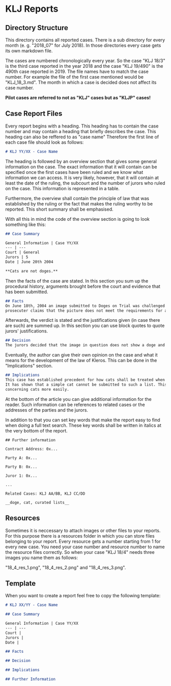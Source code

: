 # KLJ Reports
## Directory Structure
This directory contains all reported cases. There is a sub directory for every month (e. g. "2018_07" for July 2018). In those 
directories every case gets its own markdown file.

The cases are numbered chronologically every year. So the case "KLJ 18/3" is the third case reported in the year 2018 and
the case "KLJ 19/490" is the 490th case reported in 2019. The file names have to match the case number. For example the file
of the first case mentioned would be "KLJ_18_3.md". The month in which a case is decided does not affect its case number.

**Pilot cases are referred to not as "KLJ" cases but as "KLJP" cases!**

## Case Report Files
Every report begins with a heading. This heading has to contain the case number and may contain a heading that briefly
describes the case. This heading can also be reffered to as "case name" Therefore the first line of each case file should
look as follows:

```markdown
# KLJ YY/XX - Case Name
```

The heading is followed by an overview section that gives some general information on the case. The exact information that
it will contain can be specified once the first cases have been ruled and we know what information we can access. It is very
likely, however, that it will contain at least the date of the ruling, the subcourt and the number of jurors who ruled on the
case. This information is represented in a table. 

Furthermore, the overview shall contain the principle of law that was established by the ruling or the fact that makes the
ruling worthy to be reported. This short summary shall be emphasised.

With all this in mind the code of the overview section is going to look something like this:

```markdown
## Case Summary

General Information | Case YY/XX 
--- | ---
Court | General
Jurors | 5
Date | June 20th 2004

**Cats are not doges.**
```

Then the facts of the case are stated. In this section you sum up the procedural history, arguments brought before the court
and evidence that has been submitted.

```markdown
## Facts
On June 18th, 2004 an image submitted to Doges on Trial was challenged by a prosecuter. The picture showed a cat. The
prosecuter claims that the picture does not meet the requirements for a meme to be accepted to the doge meme database.
```

Afterwards, the verdict is stated and the justifications given (in case there are such) are summed up. In this section you can
use block quotes to quote jurors' justifications.

```markdown
## Decision
The jurors decided that the image in question does not show a doge and shall not become part of the doge meme database.
```

Eventually, the author can give their own opinion on the case and what it means for the development of the law of Kleros.
This can be done in the "Implications" section.

```markdown
## Implications
This case has established precedent for how cats shall be treated when being submitted to a curated list containing of doges.
It has shown that a simple cat cannot be submitted to such a list. This will allow jurors in future cases to decide on cases
concerning cats more easily.
```

At the bottom of the article you can give additional information for the reader. Such information can be references to related
cases or the addresses of the parties and the jurors.

In addition to that you can set key words that make the report easy to find when doing a full text search. These key words
shall be written in italics at the very bottom of the report.

```mardkdown
## Further information

Contract Address: 0x...

Party A: 0x...

Party B: 0x...

Juror 1: 0x...

...

Related Cases: KLJ AA/BB, KLJ CC/DD

__doge, cat, curated lists__
```

## Resources
Sometimes it is neccessary to attach images or other files to your reports. For this purpose there is a resources folder in
which you can store files belonging to your report. Every resource gets a number starting from 1 for every new case. You need
your case number and resource number to name the resource files correctly. So when your case "KLJ 18/4" needs three images you
name them as follows:

"18_4_res_1.png", "18_4_res_2.png" and "18_4_res_3.png".

## Template
When you want to create a report feel free to copy the following template:

```markdown
# KLJ XX/YY - Case Name

## Case Summary

General Information | Case YY/XX 
--- | ---
Court | 
Jurors | 
Date | 

## Facts

## Decision

## Implications

## Further Information
```
